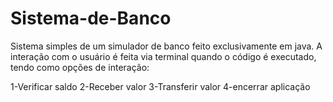 # Sistema-de-Banco
 Sistema simples de um simulador de banco feito exclusivamente em java.
 A interação com o usuário é feita via terminal quando o código é executado, tendo como opções de interação:

 1-Verificar saldo
 2-Receber valor
 3-Transferir valor
 4-encerrar aplicação

 
